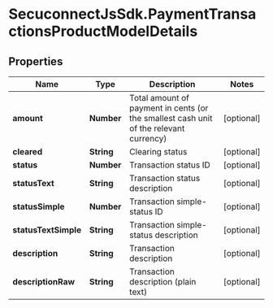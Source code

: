 # SecuconnectJsSdk.PaymentTransactionsProductModelDetails

## Properties
Name | Type | Description | Notes
------------ | ------------- | ------------- | -------------
**amount** | **Number** | Total amount of payment in cents (or the smallest cash unit of the relevant currency) | [optional] 
**cleared** | **String** | Clearing status | [optional] 
**status** | **Number** | Transaction status ID | [optional] 
**statusText** | **String** | Transaction status description | [optional] 
**statusSimple** | **Number** | Transaction simple-status ID | [optional] 
**statusTextSimple** | **String** | Transaction simple-status description | [optional] 
**description** | **String** | Transaction description | [optional] 
**descriptionRaw** | **String** | Transaction description (plain text) | [optional] 


